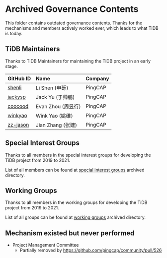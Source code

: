 # Archived Governance Contents

This folder contains outdated governance contents. Thanks for the mechanisms and members actively worked ever, which leads to what TiDB is today.

## TiDB Maintainers

Thanks to TiDB Maintainers for maintaining the TiDB project in an early stage.

| GitHub ID                               | Name               | Company |
| :-------------------------------------- | :----------------- | :------ |
| [shenli](https://github.com/shenli)     | Li Shen (申砾)     | PingCAP |
| [jackysp](https://github.com/jackysp)   | Jack Yu (于帅鹏)   | PingCAP |
| [coocood](https://github.com/coocood)   | Evan Zhou (周昱行) | PingCAP |
| [winkyao](https://github.com/winkyao)   | Wink Yao (姚维)    | PingCAP |
| [zz-jason](https://github.com/zz-jason) | Jian Zhang (张建)  | PingCAP |

## Special Interest Groups

Thanks to all members in the special interest groups for developing the TiDB project from 2019 to 2021.

List of all members can be found at [special interest groups](special-interest-groups) archived directory.

## Working Groups

Thanks to all members in the working groups for developing the TiDB project from 2019 to 2021.

List of all groups can be found at [working groups](working-groups) archived directory.

## Mechanism existed but never performed

* Project Management Committee
    * Partially removed by https://github.com/pingcap/community/pull/526
